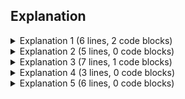 ## Explanation

<details>
  <summary>Explanation 1 (6 lines, 2 code blocks)</summary>
  
  The failing test `'pandas.tests.series.test_analytics.TestSeriesAnalytics.test_bool_diff()'` is testing the `diff` method of the `pandas.core.series.Series` class. This method calculates the difference between consecutive elements in the series.

Looking at the source code of the `diff` method, we can see that it takes an optional argument `periods`, which represents the number of periods to shift for calculating the difference. If no value is provided, the default is 1.

In the failing test, there is no value passed for the `periods` argument, so the default value of 1 is used. The error occurs at line 291, where the `diff` method is called without any arguments:

```python
result = s.diff()  # error occurred here
```

The error message states that the numpy boolean subtract, represented by the `-` operator, is not supported for boolean arrays, and suggests using the `bitwise_xor` operator `^` or the `logical_xor` function instead.

To fix this issue, the `diff` method in the `Series` class should check if the series contains boolean values and replace the `-` operator with the `bitwise_xor` operator `^` or the `logical_xor` function when necessary.

Therefore, the suggested location to fix this issue would be:
```
pandas.core.series.Series.diff(int)
```
</details>


<details>
  <summary>Explanation 2 (5 lines, 0 code blocks)</summary>
  
  Based on the code snippet of the `diff` function in the `pandas.core.algorithms` module, the error occurred at line 1963: `out_arr[res_indexer] = arr[res_indexer] - arr[lag_indexer]`. The `diff` function calculates the difference between elements of an array by subtracting the lagged values.

It seems that the error message suggests that the `-` operator used for subtraction is not supported for boolean arrays in NumPy. The error message suggests to use `^` operator or the `logical_xor` function instead.

To fix this issue, we need to modify the `diff` function to handle boolean arrays differently. The `-` operator needs to be replaced by either the `^` operator or the `logical_xor` function when dealing with boolean arrays.

The suggested location to fix this issue is:
`pandas.core.algorithms.diff`
</details>


<details>
  <summary>Explanation 3 (7 lines, 1 code blocks)</summary>
  
  This test failure occurred in the `Series.diff` method of the `pandas.core.series.Series` class. The `diff` method calculates the first discrete difference of the elements in the series.

Looking at the code snippet for the `diff` method, it seems that the error is occurring in line 2478:

```python
result = algorithms.diff(com.values_from_object(self), periods)
```

The error message states that the "numpy boolean subtract, the `-` operator, is not supported, use the bitwise_xor, the `^` operator, or the logical_xor function instead."

Based on this information, it seems that the `diff` method is performing a subtract operation on a boolean series, which is not supported in this case. To fix this, the `diff` method should use the recommended operators or functions (`^` or `logical_xor`) instead of the `-` operator when dealing with boolean series.

To fix this bug, the following method should be modified:

`pandas.core.series.Series.diff(periods: int) -> pandas.core.series.Series`

The fix should be applied in the `diff` method of the `Series` class in the `pandas.core.series` package.
</details>


<details>
  <summary>Explanation 4 (3 lines, 0 code blocks)</summary>
  
  The failing test `test_bool_diff` is testing the `diff` method of the `Series` class in the `pandas.core.series` package. This method calculates the first discrete difference of elements in the series. 

Looking at the code snippet for the `diff` method, we can see that it calls the `algorithms.diff` function to calculate the differences. The error occurred at line 2478, where the `diff` method is invoking `algorithms.diff(com.values_from_object(self), periods)`.

To diagnose the error further, we need to investigate the `algorithms.diff` method. Please call `get_code_snippet` for `pandas.core.algorithms.diff`.
</details>


<details>
  <summary>Explanation 5 (6 lines, 0 code blocks)</summary>
  
  Based on the test failure and the code snippet of the `diff` method in the `Series` class, it seems that the error is occurring in the `algorithms.diff` function call. The error message suggests that the subtraction operator `-` is not supported for boolean arrays, and instead, the `^` operator or the `logical_xor` function should be used.

To fix this issue, the `diff` method should be modified to use the `logical_xor` function instead of the `-` operator when dealing with boolean arrays.

Possible fix location:
- Class: `pandas.core.series.Series`
- Method: `diff`
- Signature: `pandas.core.series.Series.diff(self, periods=1)`
</details>

​

